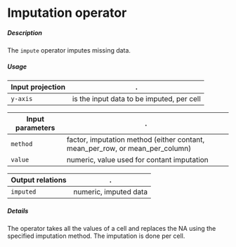 # Imputation operator

##### Description

The `impute` operator imputes missing data.

##### Usage

Input projection|.
---|---
`y-axis`        | is the input data to be imputed, per cell 

Input parameters|.
---|---
`method`      | factor, imputation method (either contant, mean_per_row, or mean_per_column)
`value`       | numeric, value used for contant imputation

Output relations|.
---|---
`imputed`        | numeric, imputed data

##### Details

The operator takes all the values of a cell and replaces the NA using the 
specified imputation method. The imputation is done per cell.
